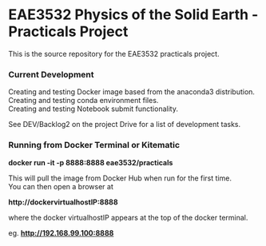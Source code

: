 # EAE3532 Physics of the Solid Earth - Practicals Project

This is the source repository for the EAE3532 practicals project.

### Current Development

Creating and testing Docker image based from the anaconda3 distribution.  
Creating and testing conda environment files.  
Creating and testing Notebook submit functionality.  
  
See DEV/Backlog2 on the project Drive for a list of development tasks.


### Running from Docker Terminal or Kitematic

__docker run -it -p 8888:8888 eae3532/practicals__  
  
This will pull the image from Docker Hub when run for the first time.  
You can then open a browser at  
  
__http://dockervirtualhostIP:8888__
  
where the docker virtualhostIP appears at the top of the docker terminal.  
  
eg. __http://192.168.99.100:8888__  

